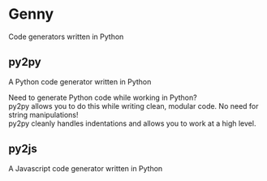 # Genny
Code generators written in Python

## py2py
A Python code generator written in Python

Need to generate Python code while working in Python?  
py2py allows you to do this while writing clean, modular code. No need for string manipulations!  
py2py cleanly handles indentations and allows you to work at a high level.

## py2js
A Javascript code generator written in Python
